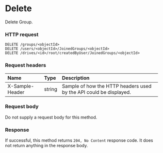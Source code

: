 # Delete

Delete Group.
### HTTP request
```http
DELETE /groups/<objectId>
DELETE /users/<objectId>/JoinedGroups/<objectId>
DELETE /drives/<id>/root/createdByUser/JoinedGroups/<objectId>

```
### Request headers
| Name       | Type | Description|
|:---------------|:--------|:----------|
| X-Sample-Header  | string  | Sample of how the HTTP headers used by the API could be displayed.|

### Request body
Do not supply a request body for this method.


### Response
If successful, this method returns `204, No Content` response code. It does not return anything in the response body.


<!-- uuid: 88140702-cbcd-4e57-8739-38f04e45ce7e
2015-10-09 17:14:36 UTC -->
